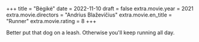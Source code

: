 +++
title = "Bėgikė"
date = 2022-11-10
draft = false
extra.movie.year = 2021
extra.movie.directors = "Andrius Blaževičius"
extra.movie.en_title = "Runner"
extra.movie.rating = 8
+++

Better put that dog on a leash. Otherwise you'll keep running all day.<!-- more -->